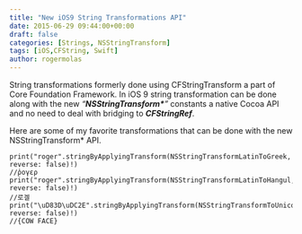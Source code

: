 ```yaml
---
title: "New iOS9 String Transformations API"
date: 2015-06-29 09:44:00+00:00
draft: false
categories: [Strings, NSStringTransform]
tags: [iOS,CFString, Swift]
author: rogermolas
---
```


String transformations formerly done using CFStringTransform a part of Core Foundation Framework. In iOS 9 string transformation can be done along with the new _“_**_NSStringTransform*_**_”_ constants a native Cocoa API and no need to deal with bridging to **_CFStringRef_**.

Here are some of my favorite transformations that can be done with the new NSStringTransform* API.

```
print("roger".stringByApplyingTransform(NSStringTransformLatinToGreek, reverse: false)!)
//ῤογερ
print("roger".stringByApplyingTransform(NSStringTransformLatinToHangul, reverse: false)!)
//로겔
print("\uD83D\uDC2E".stringByApplyingTransform(NSStringTransformToUnicodeName, reverse: false)!)
//{COW FACE}
```
